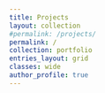 ```yaml
---
title: Projects
layout: collection
#permalink: /projects/
permalink: /
collection: portfolio
entries_layout: grid
classes: wide
author_profile: true
---
```

